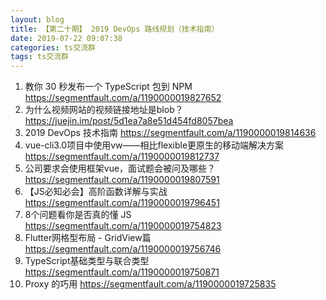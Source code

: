 ```yaml
---
layout: blog
title: 【第二十期】 2019 DevOps 路线规划（技术指南）
date: 2019-07-22 09:07:38
categories: ts交流群
tags: ts交流群
---
```


1. 教你 30 秒发布一个 TypeScript 包到 NPM https://segmentfault.com/a/1190000019827652
2. 为什么视频网站的视频链接地址是blob？ https://juejin.im/post/5d1ea7a8e51d454fd8057bea
3. 2019 DevOps 技术指南 https://segmentfault.com/a/1190000019814636
4. vue-cli3.0项目中使用vw——相比flexible更原生的移动端解决方案 https://segmentfault.com/a/1190000019812737
5. 公司要求会使用框架vue，面试题会被问及哪些？ https://segmentfault.com/a/1190000019807591
6. 【JS必知必会】高阶函数详解与实战 https://segmentfault.com/a/1190000019796451
7. 8个问题看你是否真的懂 JS https://segmentfault.com/a/1190000019754823
8. Flutter网格型布局 - GridView篇 https://segmentfault.com/a/1190000019756746
9. TypeScript基础类型与联合类型 https://segmentfault.com/a/1190000019750871
10. Proxy 的巧用 https://segmentfault.com/a/1190000019725835
